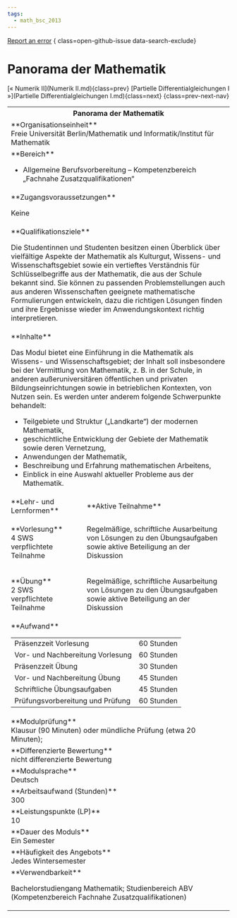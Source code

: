 ```yaml
---
tags:
  - math_bsc_2013
---
```

[Report an error](https://github.com/SGSSGene/FUB-SUP/issues/new?title=Error%20in%20%22Panorama%20der%20Mathematik%22&body=There%20seems%20to%20be%20an%20error%20in%20module%20%22Panorama%20der%20Mathematik%22%2E%0A%0A%3CDescribe%20here%20a%20slightly%20more%20detailed%20description%20of%20what%20is%20wrong%3E&labels=bug)
{ class=open-github-issue data-search-exclude}

# Panorama der Mathematik

[« Numerik II](Numerik II.md){class=prev}
[Partielle Differentialgleichungen I »](Partielle Differentialgleichungen I.md){class=next}
{class=prev-next-nav}

<table markdown id="moduledesc">
<tr markdown class="moduledesc_head"><th colspan="2">Panorama der Mathematik </th></tr>
<tr markdown><td colspan="2">**Organisationseinheit**   <br>Freie Universität Berlin/Mathematik und Informatik/Institut für Mathematik</td></tr>

<tr markdown><td colspan="2">**Bereich**<br>


- Allgemeine Berufsvorbereitung – Kompetenzbereich „Fachnahe Zusatzqualifikationen“

</td></tr>

<tr markdown><td colspan="2">**Zugangsvoraussetzungen** <br>

Keine


</td></tr>
<tr markdown><td colspan="2">**Qualifikationsziele**    <br>

Die Studentinnen und Studenten besitzen einen Überblick über vielfältige
Aspekte der Mathematik als Kulturgut, Wissens- und Wissenschaftsgebiet sowie
ein vertieftes Verständnis für Schlüsselbegriffe aus der Mathematik, die aus
der Schule bekannt sind. Sie können zu passenden Problemstellungen auch aus
anderen Wissenschaften geeignete mathematische Formulierungen entwickeln,
dazu die richtigen Lösungen finden und ihre Ergebnisse wieder im
Anwendungskontext richtig interpretieren.


</td></tr>
<tr markdown><td colspan="2">**Inhalte**                <br>

Das Modul bietet eine Einführung in die Mathematik als Wissens- und
Wissenschaftsgebiet; der Inhalt soll insbesondere bei der Vermittlung von
Mathematik, z. B. in der Schule, in anderen außeruniversitären öffentlichen
und privaten Bildungseinrichtungen sowie in betrieblichen Kontexten, von
Nutzen sein. Es werden unter anderem folgende Schwerpunkte behandelt:

- Teilgebiete und Struktur („Landkarte“) der modernen Mathematik,
- geschichtliche Entwicklung der Gebiete der Mathematik sowie deren
  Vernetzung,
- Anwendungen der Mathematik,
- Beschreibung und Erfahrung mathematischen Arbeitens,
- Einblick in eine Auswahl aktueller Probleme aus der Mathematik.


</td></tr>

<tr markdown><td>**Lehr- und Lernformen**</td><td>**Aktive Teilnahme**</td></tr>
<tr markdown><td> **Vorlesung** <br>4 SWS <br> verpflichtete Teilnahme</td><td>

Regelmäßige, schriftliche Ausarbeitung von Lösungen zu den Übungsaufgaben sowie aktive Beteiligung an der Diskussion
</td></tr>
<tr markdown><td> **Übung** <br>2 SWS <br> verpflichtete Teilnahme</td><td>

Regelmäßige, schriftliche Ausarbeitung von Lösungen zu den Übungsaufgaben sowie aktive Beteiligung an der Diskussion
</td></tr>
<tr markdown><td colspan="2">**Aufwand**                <br>
<table class="aufwand_table">
<tr><td>Präsenzzeit Vorlesung</td><td>60 Stunden</td></tr>
<tr><td>Vor- und Nachbereitung Vorlesung</td><td>60 Stunden</td></tr>
<tr><td>Präsenzzeit Übung</td><td>30 Stunden</td></tr>
<tr><td>Vor- und Nachbereitung Übung</td><td>45 Stunden</td></tr>
<tr><td>Schriftliche Übungsaufgaben</td><td>45 Stunden</td></tr>
<tr><td>Prüfungsvorbereitung und Prüfung</td><td>60 Stunden</td></tr>
</table>

</td></tr>
<tr markdown><td colspan="2">**Modulprüfung**             <br>Klausur (90 Minuten) oder mündliche Prüfung (etwa 20 Minuten);


</td></tr>
<tr markdown><td colspan="2">**Differenzierte Bewertung** <br>nicht differenzierte Bewertung

</td></tr>
<tr markdown><td colspan="2">**Modulsprache**             <br>Deutsch</td></tr>
<tr markdown><td colspan="2">**Arbeitsaufwand (Stunden)** <br>300</td></tr>
<tr markdown><td colspan="2">**Leistungspunkte (LP)**     <br>10</td></tr>
<tr markdown><td colspan="2">**Dauer des Moduls**         <br>Ein Semester</td></tr>
<tr markdown><td colspan="2">**Häufigkeit des Angebots**  <br>Jedes Wintersemester</td></tr>
<tr markdown><td colspan="2">**Verwendbarkeit**           <br>

Bachelorstudiengang Mathematik; Studienbereich ABV (Kompetenzbereich
Fachnahe Zusatzqualifikationen)


</td></tr>

</table>
